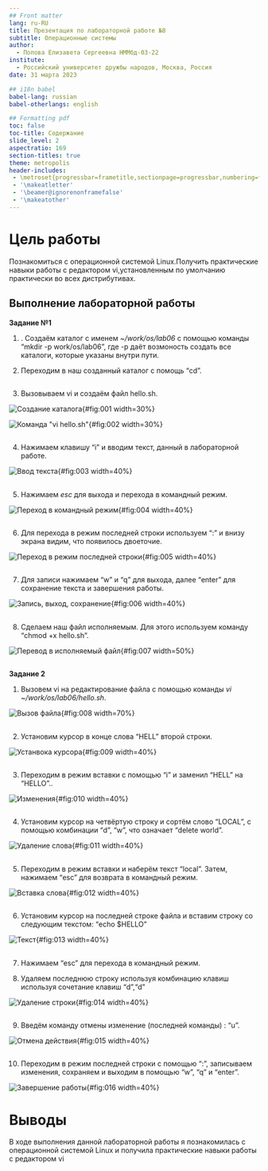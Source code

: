 ```yaml
---
## Front matter
lang: ru-RU
title: Презентация по лабораторной работе №8
subtitle: Операционные системы
author:
  - Попова Елизавета Сергеевна НММбд-03-22
institute:
  - Российский университет дружбы народов, Москва, Россия
date: 31 марта 2023

## i18n babel
babel-lang: russian
babel-otherlangs: english

## Formatting pdf
toc: false
toc-title: Содержание
slide_level: 2
aspectratio: 169
section-titles: true
theme: metropolis
header-includes:
 - \metroset{progressbar=frametitle,sectionpage=progressbar,numbering=fraction}
 - '\makeatletter'
 - '\beamer@ignorenonframefalse'
 - '\makeatother'
---
```


# Цель работы

Познакомиться с операционной системой Linux.Получить практические навыки работы с редактором vi,установленным по умолчанию практически во всех
дистрибутивах.

## Выполнение лабораторной работы

 **Задание №1**
 
1. . Создаём каталог с именем *~/work/os/lab06* с помощью команды “mkdir -p work/os/lab06”, где -p даёт возмоность создать все каталоги, которые указаны внутри пути.

2. Переходим в наш созданный каталог с помощь “cd”.

##

3. Вызовываем vi и создаём файл hello.sh.
 
![Создание каталога](image/1.png){#fig:001 width=30%}

![Команда "vi hello.sh"](image/2.png){#fig:002 width=30%}

##

4. Нажимаем клавишу “i” и вводим текст, данный в лабораторной работе. 

![Ввод текста](image/3.png){#fig:003 width=40%}

##

5. Нажимаем *esc* для выхода и перехода в командный режим.

![Переход в командный режим](image/4.png){#fig:004 width=40%}

##

6. Для перехода в режим последней строки используем “:” и внизу экрана видим, что появилось двоеточие.

![Переход в режим последней строки](image/5.png){#fig:005 width=40%}

##

7. Для записи нажимаем “w” и “q” для выхода, далее “enter” для сохранение текста и завершения работы.

![Запись, выход, сохранение](image/6.png){#fig:006 width=40%}

##

8. Сделаем наш файл исполняемым. Для этого используем команду “chmod +x hello.sh”.

![Перевод в исполняемый файл](image/7.png){#fig:007 width=50%}

##

**Задание 2**

1. Вызовем vi на редактирование файла с помощью команды *vi ~/work/os/lab06/hello.sh*.

![Вызов файла](image/8.png){#fig:008 width=70%}

##

2. Установим курсор в конце слова “HELL” второй строки.

![Устанвока курсора](image/9.png){#fig:009 width=40%}

##

3. Переходим в режим вставки с помощью “i” и заменил “HELL” на “HELLO”..

![Изменения](image/10.png){#fig:010 width=40%}

##

4. Установим курсор на четвёртую строку и сортём слово “LOCAL”, с помощью комбинации “d”, “w”, что означает “delete world”.

![Удаление слова](image/11.png){#fig:011 width=40%}

##

5. Переходим в режим вставки и наберём текст “local”. Затем, нажимаем “esc” для возврата в командный режим.

![Вставка слова](image/12.png){#fig:012 width=40%}

##

6. Установим курсор на последней строке файла и вставим строку со следующим текстом: “echo $HELLO”

![Текст](image/13.png){#fig:013 width=40%}

##

7. Нажимаем “esc” для перехода в командный режим.

8. Удаляем последнюю строку используя комбинацию клавиш используя сочетание клавиш “d”,“d”

![Удаление строки](image/14.png){#fig:014 width=40%}

##

9. Введём команду отмены изменение (последней команды) : “u”.

![Отмена действия](image/15.png){#fig:015 width=40%}

##

10. Переходим в режим последней строки с помощью “:”, записываем изменения, сохраняем и выходим в помощью “w”, “q” и “enter”. 

![Завершение работы](image/16.png){#fig:016 width=40%}

# Выводы

В ходе выполнения данной лабораторной работы я познакомилась с операционной системой Linux и получила практические навыки работы с редактором vi
